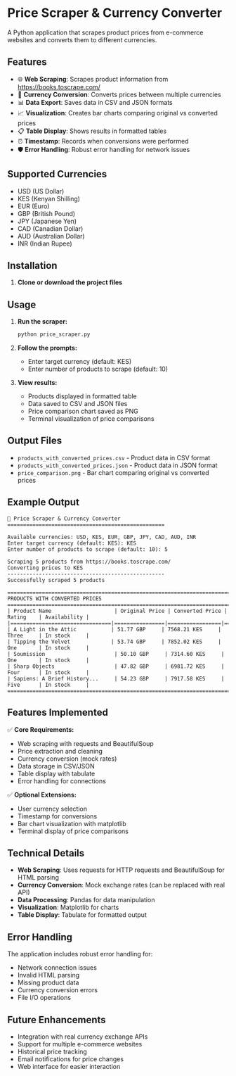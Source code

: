 # Price Scraper & Currency Converter

A Python application that scrapes product prices from e-commerce websites and converts them to different currencies.

## Features

- 🌐 **Web Scraping**: Scrapes product information from https://books.toscrape.com/
- 💱 **Currency Conversion**: Converts prices between multiple currencies
- 📊 **Data Export**: Saves data in CSV and JSON formats
- 📈 **Visualization**: Creates bar charts comparing original vs converted prices
- 📋 **Table Display**: Shows results in formatted tables
- ⏰ **Timestamp**: Records when conversions were performed
- 🛡️ **Error Handling**: Robust error handling for network issues

## Supported Currencies

- USD (US Dollar)
- KES (Kenyan Shilling)
- EUR (Euro)
- GBP (British Pound)
- JPY (Japanese Yen)
- CAD (Canadian Dollar)
- AUD (Australian Dollar)
- INR (Indian Rupee)

## Installation

1. **Clone or download the project files**

## Usage

1. **Run the scraper:**
   ```bash
   python price_scraper.py
   ```

2. **Follow the prompts:**
   - Enter target currency (default: KES)
   - Enter number of products to scrape (default: 10)

3. **View results:**
   - Products displayed in formatted table
   - Data saved to CSV and JSON files
   - Price comparison chart saved as PNG
   - Terminal visualization of price comparisons

## Output Files

- `products_with_converted_prices.csv` - Product data in CSV format
- `products_with_converted_prices.json` - Product data in JSON format
- `price_comparison.png` - Bar chart comparing original vs converted prices

## Example Output

```
🚀 Price Scraper & Currency Converter
==================================================

Available currencies: USD, KES, EUR, GBP, JPY, CAD, AUD, INR
Enter target currency (default: KES): KES
Enter number of products to scrape (default: 10): 5

Scraping 5 products from https://books.toscrape.com/
Converting prices to KES
--------------------------------------------------
Successfully scraped 5 products

====================================================================================================
PRODUCTS WITH CONVERTED PRICES
====================================================================================================
| Product Name                    | Original Price | Converted Price | Rating    | Availability |
|================================|================|=================|===========|==============|
| A Light in the Attic           | 51.77 GBP     | 7568.21 KES     | Three     | In stock     |
| Tipping the Velvet             | 53.74 GBP     | 7852.02 KES     | One       | In stock     |
| Soumission                      | 50.10 GBP     | 7314.60 KES     | One       | In stock     |
| Sharp Objects                   | 47.82 GBP     | 6981.72 KES     | Four      | In stock     |
| Sapiens: A Brief History...     | 54.23 GBP     | 7917.58 KES     | Five      | In stock     |
====================================================================================================
```

## Features Implemented

✅ **Core Requirements:**
- Web scraping with requests and BeautifulSoup
- Price extraction and cleaning
- Currency conversion (mock rates)
- Data storage in CSV/JSON
- Table display with tabulate
- Error handling for connections

✅ **Optional Extensions:**
- User currency selection
- Timestamp for conversions
- Bar chart visualization with matplotlib
- Terminal display of price comparisons

## Technical Details

- **Web Scraping**: Uses requests for HTTP requests and BeautifulSoup for HTML parsing
- **Currency Conversion**: Mock exchange rates (can be replaced with real API)
- **Data Processing**: Pandas for data manipulation
- **Visualization**: Matplotlib for charts
- **Table Display**: Tabulate for formatted output

## Error Handling

The application includes robust error handling for:
- Network connection issues
- Invalid HTML parsing
- Missing product data
- Currency conversion errors
- File I/O operations

## Future Enhancements

- Integration with real currency exchange APIs
- Support for multiple e-commerce websites
- Historical price tracking
- Email notifications for price changes
- Web interface for easier interaction
